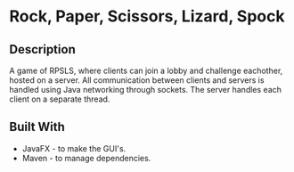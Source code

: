 # Rock, Paper, Scissors, Lizard, Spock

## Description
A game of RPSLS, where clients can join a lobby and challenge eachother, hosted on a server. All communication between clients and servers
is handled using Java networking through sockets. The server handles each client on a separate thread.

## Built With
* JavaFX - to make the GUI's.
* Maven - to manage dependencies.

